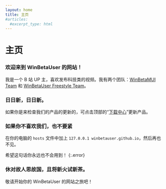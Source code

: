 ```yaml
---
layout: home
title: 主页
#articles:
  #excerpt_type: html
---
```


# 主页



### 欢迎来到 WinBetaUser 的网站！

我是一个 B 站 UP 主，喜欢发布科技类的视频。我有两个团队：[WinBetaMUI Team](https://winbetauser.github.io/winbetamui) 和 [WinBetaUser Freestyle Team](https://winbetauser.github.io/about#关于-winbetauser-freestyle-team)。



### 日日新，日日新。

如果你是来检查我们的产品的更新的，可点击顶部的“[下载中心](https://winbetauser.github.io/download)”更新产品。



### 如果你不喜欢我们，也不要紧

在你的电脑的 ```hosts``` 文件中加上 ```127.0.0.1 winbetauser.github.io```，然后再也不见。

希望这句话你永远也不会用到！
{:.error}



### 休对故人思故国，且将新火试新茶。

敬请开始你的 WinBetaUser 的网站之旅吧！